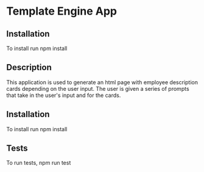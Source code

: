 # Template Engine App

## Installation
To install run npm install

## Description
This application is used to generate an html page with employee description cards depending on the user input. The user is given a series of prompts that take in the user's input and for the cards.


## Installation
To install run npm install

## Tests
To run tests, npm run test
